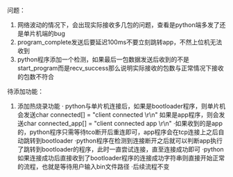 

问题：
1. 网络波动的情况下，会出现实际接收多几包的问题，查看是python端多发了还是单片机端的bug
2. program_complete发送后要延迟100ms不要立刻跳转app，不然上位机无法收到
3. python程序添加一个检测，如果最后一包数据发送后收到的不是start_program而是recv_success那么说明实际接收的包数与正常情况下接收的包数不符合

待添加功能：
1. 添加热烧录功能
	· python与单片机连接后，如果是bootloader程序，则单片机会发送char connected[] = "client connected \r\n"
		如果是app程序，则会发送char connected_app[] = "client connected app \r\n"
	·如果收到的是app的，python程序只需等待tco断开后重连即可，app程序会在tcp连接上之后自动跳转到bootloader
	·python程序在检测到连接断开之后就可以判断app执行了跳转到bootloader的程序，此时一直尝试连接，直至连接成功即可
	·python如果连接成功后直接收到了bootloader程序的连接成功字符串则直接开始正常的流程，也就是等待用户输入bin文件路径
	·后续流程不变

